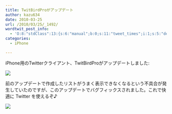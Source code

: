 ```yaml
---
title: TwitBirdProがアップデート
author: kazu634
date: 2010-03-25
url: /2010/03/25/_1492/
wordtwit_post_info:
  - 'O:8:"stdClass":13:{s:6:"manual";b:0;s:11:"tweet_times";i:1;s:5:"delay";i:0;s:7:"enabled";i:1;s:10:"separation";s:2:"60";s:7:"version";s:3:"3.7";s:14:"tweet_template";b:0;s:6:"status";i:2;s:6:"result";a:0:{}s:13:"tweet_counter";i:2;s:13:"tweet_log_ids";a:1:{i:0;i:5183;}s:9:"hash_tags";a:0:{}s:8:"accounts";a:1:{i:0;s:7:"kazu634";}}'
categories:
  - iPhone

---
```

<div class="section">
<p>
    iPhone用のTwitterクライアント、TwitBirdProがアップデートしました:
</p>
  
<p>
<center>
</center>
</p>
  
<p>
<a href="http://flickr.com/photos/42332031@N02/4462415622/" onclick="__gaTracker('send', 'event', 'outbound-article', 'http://flickr.com/photos/42332031@N02/4462415622/', '');" title="TwitBirdのアップデート"><img src="http://farm5.static.flickr.com/4061/4462415622_33054f06eb.jpg" /></a>
</p></p> 
  
<p>
    前のアップデートで作成したリストがうまく表示できなくなるという不具合が発生していたのですが、このアップデートでバグフィックスされました。これで快適に Twitter を使えるぞ♪
</p>
  
<p>
<center>
</center>
</p>
  
<p>
<a href="http://flickr.com/photos/42332031@N02/4462419722/" onclick="__gaTracker('send', 'event', 'outbound-article', 'http://flickr.com/photos/42332031@N02/4462419722/', '');" title="TwitBirdProの画面"><img src="http://farm3.static.flickr.com/2694/4462419722_992e44e37a.jpg" /></a>
</p></p>
</div>